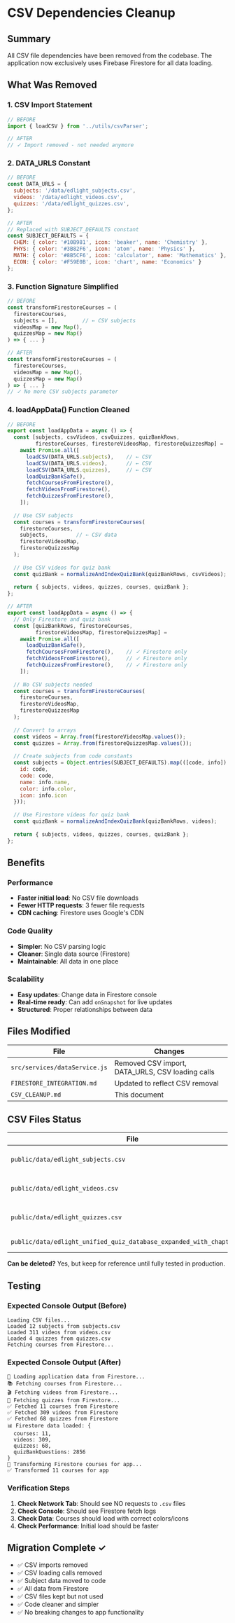 # CSV Dependencies Cleanup

## Summary

All CSV file dependencies have been removed from the codebase. The application now exclusively uses Firebase Firestore for all data loading.

## What Was Removed

### 1. CSV Import Statement
```javascript
// BEFORE
import { loadCSV } from '../utils/csvParser';

// AFTER
// ✓ Import removed - not needed anymore
```

### 2. DATA_URLS Constant
```javascript
// BEFORE
const DATA_URLS = {
  subjects: '/data/edlight_subjects.csv',
  videos: '/data/edlight_videos.csv',
  quizzes: '/data/edlight_quizzes.csv',
};

// AFTER
// Replaced with SUBJECT_DEFAULTS constant
const SUBJECT_DEFAULTS = {
  CHEM: { color: '#10B981', icon: 'beaker', name: 'Chemistry' },
  PHYS: { color: '#3B82F6', icon: 'atom', name: 'Physics' },
  MATH: { color: '#8B5CF6', icon: 'calculator', name: 'Mathematics' },
  ECON: { color: '#F59E0B', icon: 'chart', name: 'Economics' }
};
```

### 3. Function Signature Simplified
```javascript
// BEFORE
const transformFirestoreCourses = (
  firestoreCourses, 
  subjects = [],        // ← CSV subjects
  videosMap = new Map(), 
  quizzesMap = new Map()
) => { ... }

// AFTER
const transformFirestoreCourses = (
  firestoreCourses, 
  videosMap = new Map(), 
  quizzesMap = new Map()
) => { ... }
// ✓ No more CSV subjects parameter
```

### 4. loadAppData() Function Cleaned
```javascript
// BEFORE
export const loadAppData = async () => {
  const [subjects, csvVideos, csvQuizzes, quizBankRows, 
         firestoreCourses, firestoreVideosMap, firestoreQuizzesMap] = 
    await Promise.all([
      loadCSV(DATA_URLS.subjects),    // ← CSV
      loadCSV(DATA_URLS.videos),      // ← CSV
      loadCSV(DATA_URLS.quizzes),     // ← CSV
      loadQuizBankSafe(),
      fetchCoursesFromFirestore(),
      fetchVideosFromFirestore(),
      fetchQuizzesFromFirestore(),
    ]);
  
  // Use CSV subjects
  const courses = transformFirestoreCourses(
    firestoreCourses, 
    subjects,         // ← CSV data
    firestoreVideosMap, 
    firestoreQuizzesMap
  );
  
  // Use CSV videos for quiz bank
  const quizBank = normalizeAndIndexQuizBank(quizBankRows, csvVideos);
  
  return { subjects, videos, quizzes, courses, quizBank };
};

// AFTER
export const loadAppData = async () => {
  // Only Firestore and quiz bank
  const [quizBankRows, firestoreCourses, 
         firestoreVideosMap, firestoreQuizzesMap] = 
    await Promise.all([
      loadQuizBankSafe(),
      fetchCoursesFromFirestore(),    // ✓ Firestore only
      fetchVideosFromFirestore(),     // ✓ Firestore only
      fetchQuizzesFromFirestore(),    // ✓ Firestore only
    ]);
  
  // No CSV subjects needed
  const courses = transformFirestoreCourses(
    firestoreCourses, 
    firestoreVideosMap, 
    firestoreQuizzesMap
  );
  
  // Convert to arrays
  const videos = Array.from(firestoreVideosMap.values());
  const quizzes = Array.from(firestoreQuizzesMap.values());
  
  // Create subjects from code constants
  const subjects = Object.entries(SUBJECT_DEFAULTS).map(([code, info]) => ({
    id: code,
    code: code,
    name: info.name,
    color: info.color,
    icon: info.icon
  }));
  
  // Use Firestore videos for quiz bank
  const quizBank = normalizeAndIndexQuizBank(quizBankRows, videos);
  
  return { subjects, videos, quizzes, courses, quizBank };
};
```

## Benefits

### Performance
- **Faster initial load**: No CSV file downloads
- **Fewer HTTP requests**: 3 fewer file requests
- **CDN caching**: Firestore uses Google's CDN

### Code Quality
- **Simpler**: No CSV parsing logic
- **Cleaner**: Single data source (Firestore)
- **Maintainable**: All data in one place

### Scalability
- **Easy updates**: Change data in Firestore console
- **Real-time ready**: Can add `onSnapshot` for live updates
- **Structured**: Proper relationships between data

## Files Modified

| File | Changes |
|------|---------|
| `src/services/dataService.js` | Removed CSV import, DATA_URLS, CSV loading calls |
| `FIRESTORE_INTEGRATION.md` | Updated to reflect CSV removal |
| `CSV_CLEANUP.md` | This document |

## CSV Files Status

| File | Status | Notes |
|------|--------|-------|
| `public/data/edlight_subjects.csv` | ✓ Kept | Reference only, not loaded |
| `public/data/edlight_videos.csv` | ✓ Kept | Reference only, not loaded |
| `public/data/edlight_quizzes.csv` | ✓ Kept | Reference only, not loaded |
| `public/data/edlight_unified_quiz_database_expanded_with_chapters.csv` | ✓ Kept | Used by quiz bank |

**Can be deleted?** Yes, but keep for reference until fully tested in production.

## Testing

### Expected Console Output (Before)
```
Loading CSV files...
Loaded 12 subjects from subjects.csv
Loaded 311 videos from videos.csv
Loaded 4 quizzes from quizzes.csv
Fetching courses from Firestore...
```

### Expected Console Output (After)
```
🚀 Loading application data from Firestore...
📚 Fetching courses from Firestore...
🎬 Fetching videos from Firestore...
📝 Fetching quizzes from Firestore...
✅ Fetched 11 courses from Firestore
✅ Fetched 309 videos from Firestore
✅ Fetched 68 quizzes from Firestore
📊 Firestore data loaded: {
  courses: 11,
  videos: 309,
  quizzes: 68,
  quizBankQuestions: 2856
}
🔄 Transforming Firestore courses for app...
✅ Transformed 11 courses for app
```

### Verification Steps

1. **Check Network Tab**: Should see NO requests to `.csv` files
2. **Check Console**: Should see Firestore fetch logs
3. **Check Data**: Courses should load with correct colors/icons
4. **Check Performance**: Initial load should be faster

## Migration Complete ✓

- ✅ CSV imports removed
- ✅ CSV loading calls removed
- ✅ Subject data moved to code
- ✅ All data from Firestore
- ✅ CSV files kept but not used
- ✅ Code cleaner and simpler
- ✅ No breaking changes to app functionality

